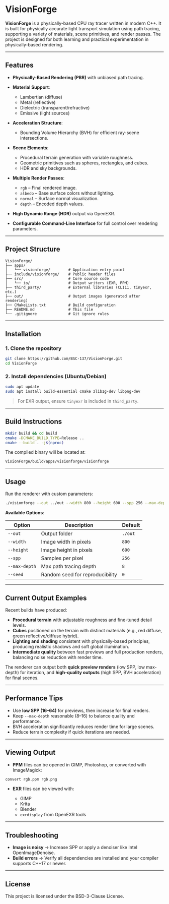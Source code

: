 # VisionForge

**VisionForge** is a physically-based CPU ray tracer written in modern C++. It is built for physically accurate light transport simulation using path tracing, supporting a variety of materials, scene primitives, and render passes. The project is designed for both learning and practical experimentation in physically-based rendering.

---

## Features

* **Physically-Based Rendering (PBR)** with unbiased path tracing.
* **Material Support**:

  * Lambertian (diffuse)
  * Metal (reflective)
  * Dielectric (transparent/refractive)
  * Emissive (light sources)
* **Acceleration Structure**:

  * Bounding Volume Hierarchy (BVH) for efficient ray-scene intersections.
* **Scene Elements**:

  * Procedural terrain generation with variable roughness.
  * Geometric primitives such as spheres, rectangles, and cubes.
  * HDR and sky backgrounds.
* **Multiple Render Passes**:

  * `rgb` – Final rendered image.
  * `albedo` – Base surface colors without lighting.
  * `normal` – Surface normal visualization.
  * `depth` – Encoded depth values.
* **High Dynamic Range (HDR)** output via OpenEXR.
* **Configurable Command-Line Interface** for full control over rendering parameters.

---

## Project Structure

```
VisionForge/
├── apps/
│   └── visionforge/        # Application entry point
├── include/visionforge/    # Public header files
├── src/                    # Core source code
│   └── io/                 # Output writers (EXR, PPM)
├── third_party/            # External libraries (CLI11, tinyexr, etc.)
├── out/                    # Output images (generated after rendering)
├── CMakeLists.txt          # Build configuration
├── README.md               # This file
└── .gitignore              # Git ignore rules
```

---

## Installation

### 1. Clone the repository

```bash
git clone https://github.com/BSC-137/VisionForge.git
cd VisionForge
```

### 2. Install dependencies (Ubuntu/Debian)

```bash
sudo apt update
sudo apt install build-essential cmake zlib1g-dev libpng-dev
```

> For EXR output, ensure `tinyexr` is included in `third_party`.

---

## Build Instructions

```bash
mkdir build && cd build
cmake -DCMAKE_BUILD_TYPE=Release ..
cmake --build . -j$(nproc)
```

The compiled binary will be located at:

```
VisionForge/build/apps/visionforge/visionforge
```

---

## Usage

Run the renderer with custom parameters:

```bash
./visionforge --out ../out --width 800 --height 600 --spp 256 --max-depth 8 --seed 42
```

**Available Options**:

| Option        | Description                     | Default |
| ------------- | ------------------------------- | ------- |
| `--out`       | Output folder                   | `./out` |
| `--width`     | Image width in pixels           | `800`   |
| `--height`    | Image height in pixels          | `600`   |
| `--spp`       | Samples per pixel               | `256`   |
| `--max-depth` | Max path tracing depth          | `8`     |
| `--seed`      | Random seed for reproducibility | `0`     |

---

## Current Output Examples

Recent builds have produced:

* **Procedural terrain** with adjustable roughness and fine-tuned detail levels.
* **Cubes** positioned on the terrain with distinct materials (e.g., red diffuse, green reflective/diffuse hybrid).
* **Lighting and shading** consistent with physically-based principles, producing realistic shadows and soft global illumination.
* **Intermediate quality** between fast previews and full production renders, balancing noise reduction with render time.

The renderer can output both **quick preview renders** (low SPP, low max-depth) for iteration, and **high-quality outputs** (high SPP, BVH acceleration) for final scenes.

---

## Performance Tips

* Use **low SPP (16–64)** for previews, then increase for final renders.
* Keep `--max-depth` reasonable (8–16) to balance quality and performance.
* BVH acceleration significantly reduces render time for large scenes.
* Reduce terrain complexity if quick iterations are needed.

---

## Viewing Output

* **PPM** files can be opened in GIMP, Photoshop, or converted with ImageMagick:

```bash
convert rgb.ppm rgb.png
```

* **EXR** files can be viewed with:

  * GIMP
  * Krita
  * Blender
  * `exrdisplay` from OpenEXR tools

---

## Troubleshooting

* **Image is noisy** → Increase SPP or apply a denoiser like Intel OpenImageDenoise.
* **Build errors** → Verify all dependencies are installed and your compiler supports C++17 or newer.

---

## License

This project is licensed under the BSD-3-Clause License.
